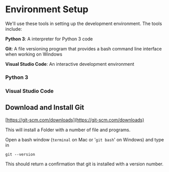 # Environment Setup

We'll use these tools in setting up the development environment.   The tools include:

**Python 3**: A interpreter for Python 3 code

**Git**: A file versioning program that provides a bash command line interface when working on Windows

**Visual Studio Code**: An interactive development environment

### Python 3

### 

### Visual Studio Code

### 

## Download and Install Git

[https://git-scm.com/downloads](https://git-scm.com/downloads)

This will install a Folder with a number of file and programs.

Open a bash window \(`terminal` on Mac or '`git bash`' on Windows\) and type in

`git --version`

This should return a confirmation that git is installed with a version number.

## 



